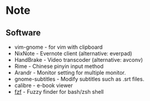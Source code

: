 Note
===

Software
--------
* vim-gnome - for vim with clipboard
* NixNote - Evernote client (alternative: everpad)
* HandBrake - Video transcoder (alternative: avconv)
* Rime - Chinese pinyin input method
* Arandr - Monitor setting for multiple monitor.
* gnome-subtitles - Modify subtitles such as .srt files.
* calibre - e-book viewer
* [fzf](https://github.com/junegunn/fzf) - Fuzzy finder for bash/zsh shell
